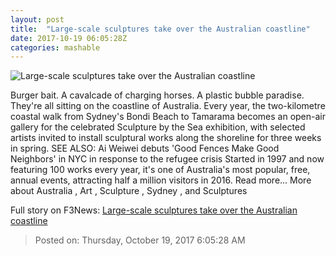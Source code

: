 ```yaml
---
layout: post
title:  "Large-scale sculptures take over the Australian coastline"
date: 2017-10-19 06:05:28Z
categories: mashable
---
```


![Large-scale sculptures take over the Australian coastline](https://i.amz.mshcdn.com/Jf2-vvho2NR5P-vM-iyBmDBnS-U=/1200x630/2017%2F10%2F19%2F82%2F3242fddf3fdb4e7e9924db26faf3d6e7.1ad76.jpg)

Burger bait. A cavalcade of charging horses. A plastic bubble paradise. They're all sitting on the coastline of Australia. Every year, the two-kilometre coastal walk from Sydney's Bondi Beach to Tamarama becomes an open-air gallery for the celebrated Sculpture by the Sea exhibition, with selected artists invited to install sculptural works along the shoreline for three weeks in spring. SEE ALSO: Ai Weiwei debuts 'Good Fences Make Good Neighbors' in NYC in response to the refugee crisis Started in 1997 and now featuring 100 works every year, it's one of Australia's most popular, free, annual events, attracting half a million visitors in 2016. Read more... More about Australia , Art , Sculpture , Sydney , and Sculptures


Full story on F3News: [Large-scale sculptures take over the Australian coastline](http://www.f3nws.com/n/uQ3cGE)

> Posted on: Thursday, October 19, 2017 6:05:28 AM
